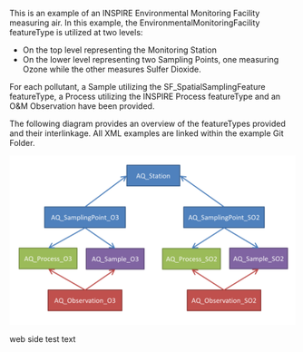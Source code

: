 This is an example of an INSPIRE Environmental Monitoring Facility measuring air. 
In this example, the EnvironmentalMonitoringFacility featureType is utilized at two levels:
* On the top level representing the Monitoring Station
* On the lower level representing two Sampling Points, one measuring Ozone while the other measures Sulfer Dioxide.

For each pollutant, a Sample utilizing the SF_SpatialSamplingFeature featureType, a Process utilizing the INSPIRE Process featureType and an O&M Observation have been provided.

The following diagram provides an overview of the featureTypes provided and their interlinkage. All XML examples are linked within the example Git Folder.

![alt text](https://github.com/DataCoveEU/INSPIRE_EF/blob/master/AQ_Example/Overview.png)

web side test text
